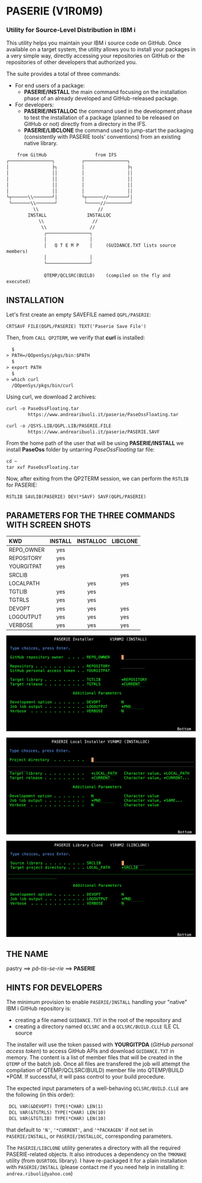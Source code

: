 # PASERIE (V1R0M9)
### Utility for Source-Level Distribution in IBM i

This utility helps you maintain your IBM i source code on GitHub.
Once available on a target system, the utility allows you to install your packages 
in a very simple way, directly accessing your repositories on GitHub
or the repositories of other developers that authorized you.

The suite provides a total of three commands:

* For end users of a package:
  *  **PASERIE/INSTALL** the main command focusing on the installation phase of an already developed and GitHub-released package.
* For developers:
  *  **PASERIE/INSTALLOC** the command used in the development phase to test the installation of a package (planned to be released on GitHub or not) directly from a directory in the IFS.
  *  **PASERIE/LIBCLONE** the command used to jump\-start the packaging (consistently with PASERIE tools' conventions) from an existing native library. 

```
    from GitHub                  from IFS 
┌────────────────┐          ┌────────────────┐    
│                ├┐         │                ├┐   
│                ││         │                ││   
│                ││         │                ││   
│                ││         │                ││   
│                ││         │                ││   
└┬──────\\───────┘│         └┬──────//───────┘│
 └───────\\───────┘          └─────//─────────┘  
          \\                      //
        INSTALL               INSTALLOC
            \\                  //
             \\                //
              ┌────────────────┐
              │                │
              │   Q T E M P    │     (GUIDANCE.TXT lists source members)
              │                │
              └────────────────┘
                     
              QTEMP/QCLSRC(BUILD)    (compiled on the fly and executed)   
```

## INSTALLATION

Let's first create an empty SAVEFILE named `QGPL/PASERIE`:
```
CRTSAVF FILE(QGPL/PASERIE) TEXT('Paserie Save File')
```
Then, from `CALL QP2TERM`, we verify that **curl** is installed:

```
  $                                        
> PATH=/QOpenSys/pkgs/bin:$PATH            
  $                                        
> export PATH                              
  $         
> which curl
  /QOpenSys/pkgs/bin/curl
```
Using curl, we download 2 archives:
                                                                      

```                  
curl -o PaseOssFloating.tar
        https://www.andrearibuoli.it/paserie/PaseOssFloating.tar    
```
        
```                  
curl -o /QSYS.LIB/QGPL.LIB/PASERIE.FILE
        https://www.andrearibuoli.it/paserie/PASERIE.SAVF
```

From the home path of the user that will be using **PASERIE/INSTALL** we
install **PaseOss** folder by untarring *PaseOssFloating* tar file:

```
cd ~
tar xvf PaseOssFloating.tar
```

Now, after exiting from the QP2TERM session, we can perform the `RSTLIB` for PASERIE:
```
RSTLIB SAVLIB(PASERIE) DEV(*SAVF) SAVF(QGPL/PASERIE)
```

## PARAMETERS FOR THE THREE COMMANDS WITH SCREEN SHOTS

|     KWD    |  INSTALL  | INSTALLOC | LIBCLONE  |
|:-----------|:---------:|:---------:|:---------:|
| REPO_OWNER |    yes    |           |           | 
| REPOSITORY |    yes    |           |           | 
| YOURGITPAT |    yes    |           |           | 
| SRCLIB     |           |           |    yes    | 
| LOCALPATH  |           |    yes    |    yes    | 
| TGTLIB     |    yes    |    yes    |           | 
| TGTRLS     |    yes    |    yes    |           | 
| DEVOPT     |    yes    |    yes    |    yes    | 
| LOGOUTPUT  |    yes    |    yes    |    yes    | 
| VERBOSE    |    yes    |    yes    |    yes    | 



![INSTALL](PASERIE_INSTALL_V1R0M2.png)

![INSTALL](PASERIE_INSTALLOC_V1R0M2.png)

![INSTALL](PASERIE_LIBCLONE_V1R0M2.png)

## THE NAME

pastry ==> *pâ-tis-se-rie* ==> **PASERIE**

## HINTS FOR DEVELOPERS

The minimum provision to enable `PASERIE/INSTALL` handling your "native" IBM i GitHub repository is:

* creating a file named `GUIDANCE.TXT` in the root of the repository and
* creating a directory named `QCLSRC` and a `QCLSRC/BUILD.CLLE` ILE CL source 

The installer will use the token passed 
with **YOURGITPDA** (*GitHub personal access token*) 
to access GitHub APIs and download `GUIDANCE.TXT` in memory. 
The content is a list of member files that 
will be created in the `QTEMP` of the batch job.
Once all files are transfered the job will attempt the compilation of
QTEMP/QCLSRC(BUILD) member file into QTEMP/BUILD \*PGM.
If successful, it will pass control to your build procedure.

The expected input parameters of a well\-behaving `QCLSRC/BUILD.CLLE` are the 
following (in this order):

``` 
 DCL VAR(&DEVOPT) TYPE(*CHAR) LEN(1)
 DCL VAR(&TGTRLS) TYPE(*CHAR) LEN(10)
 DCL VAR(&TGTLIB) TYPE(*CHAR) LEN(10)
```

that default to `'N'`, `'*CURRENT'`, and `'*PACKAGEN'` if not set in
`PASERIE/INSTALL`, or `PASERIE/INSTALLOC`, corresponding parameters.

The `PASERIE/LIBCLONE` utility generates a directory with all the required
PASERIE\-related objects. It also introduces a dependency on the `TMKMAKE`
utility (from `QUSRTOOL` library). I have re\-packaged it for a plain 
installation with `PASERIE/INSTALL` (please contact me if you need help
in installing it: `andrea.ribuoli@yahoo.com`)  


